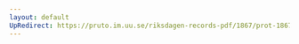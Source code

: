 ```yaml
---
layout: default
UpRedirect: https://pruto.im.uu.se/riksdagen-records-pdf/1867/prot-1867--fk--314/prot-1867--fk--314_000.pdf
---
```

